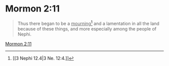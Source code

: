# Mormon 2:11

> Thus there began to be a <u>mourning</u>[^a] and a lamentation in all the land because of these things, and more especially among the people of Nephi.

[Mormon 2:11](https://www.churchofjesuschrist.org/study/scriptures/bofm/morm/2?lang=eng&id=p11#p11)


[^a]: [[3 Nephi 12.4|3 Ne. 12:4.]]
